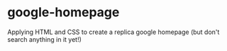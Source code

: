 # google-homepage
Applying HTML and CSS to create a replica google homepage (but don't search anything in it yet!)

